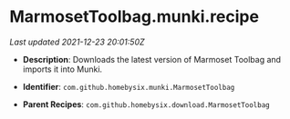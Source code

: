 # MarmosetToolbag.munki.recipe

_Last updated 2021-12-23 20:01:50Z_

- **Description**: Downloads the latest version of Marmoset Toolbag and imports it into Munki.

- **Identifier**: `com.github.homebysix.munki.MarmosetToolbag`

- **Parent Recipes**: `com.github.homebysix.download.MarmosetToolbag`
